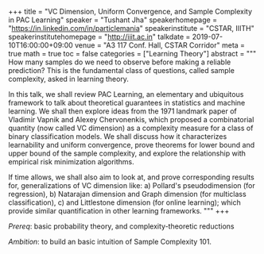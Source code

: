 +++
title = "VC Dimension, Uniform Convergence, and Sample Complexity in PAC Learning"
speaker = "Tushant Jha"
speakerhomepage = "https://in.linkedin.com/in/particlemania"
speakerinstitute = "CSTAR, IIITH"
speakerinstitutehomepage = "http://iiit.ac.in"
talkdate = 2019-07-10T16:00:00+09:00
venue = "A3 117 Conf. Hall, CSTAR Corridor"
meta = true
math = true
toc = false
categories = ["Learning Theory"]
abstract = """
How many samples do we need to observe before making a reliable prediction? This is the fundamental class of questions, called sample complexity, asked in learning theory.

In this talk, we shall review PAC Learning, an elementary and ubiquitous framework to talk about theoretical guarantees in statistics and machine learning. We shall then explore ideas from the 1971 landmark paper of Vladimir Vapnik and Alexey Chervonenkis, which proposed a combinatorial quantity (now called VC dimension) as a complexity measure for a class of binary classification models. We shall discuss how it characterizes learnability and uniform convergence, prove theorems for lower bound and upper bound of the sample complexity, and explore the relationship with empirical risk minimization algorithms.

If time allows, we shall also aim to look at, and prove corresponding results for, generalizations of VC dimension like: a) Pollard's pseudodimension (for regression), b) Natarajan dimension and Graph dimension (for multiclass classification), c) and Littlestone dimension (for online learning); which provide similar quantification in other learning frameworks.
"""
+++

*Prereq*: basic probability theory, and complexity-theoretic reductions

*Ambition*: to build an basic intuition of Sample Complexity 101.
